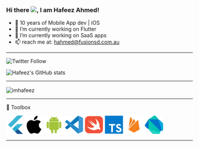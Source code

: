 ### Hi there <img src="https://raw.githubusercontent.com/MartinHeinz/MartinHeinz/master/wave.gif" width="30px">, I am Hafeez Ahmed!


- 📱 10 years of Mobile App dev | iOS 
- 🔭 I’m currently working on Flutter
- 🌱 I’m currently working on SaaS apps
- 📫 reach me at: hahmed@fusionsd.com.au


<!-- <img alt="Twitter Follow" src="https://img.shields.io/twitter/follow/imhafeezkpk?style=social"> -->
---
![Twitter Follow](https://img.shields.io/twitter/follow/imhafeezkpk?style=social)

![Hafeez's GitHub stats](https://github-readme-stats.vercel.app/api?username=imhafeez&show_icons=true)


---
<p><img align="center" src="https://github-readme-streak-stats.herokuapp.com/?user=imhafeez&" alt="imhafeez" /></p>

---
🧰 Toolbox

<img src="https://github.com/devicons/devicon/blob/9f4f5cdb393299a81125eb5127929ea7bfe42889/icons/flutter/flutter-original.svg" alt="Flutter Logo" width="50" height="50"/><img src="https://github.com/devicons/devicon/blob/9f4f5cdb393299a81125eb5127929ea7bfe42889/icons/apple/apple-original.svg" alt="Apple Logo" width="50" height="50"/> <img src="https://github.com/devicons/devicon/blob/9f4f5cdb393299a81125eb5127929ea7bfe42889/icons/android/android-original.svg" alt="Android Logo" width="50" height="50"/> <img src="https://github.com/devicons/devicon/blob/9f4f5cdb393299a81125eb5127929ea7bfe42889/icons/vscode/vscode-original.svg" alt="VSCode Logo" width="50" height="50"/>  <img src="https://github.com/devicons/devicon/blob/9f4f5cdb393299a81125eb5127929ea7bfe42889/icons/swift/swift-original.svg" alt="Swift Logo" width="50" height="50"/>  <img src="https://github.com/devicons/devicon/blob/9f4f5cdb393299a81125eb5127929ea7bfe42889/icons/typescript/typescript-original.svg" alt="TypeScript Logo" width="50" height="50"/> <img src="https://github.com/devicons/devicon/blob/9f4f5cdb393299a81125eb5127929ea7bfe42889/icons/firebase/firebase-plain.svg" alt="Firebase Logo" width="50" height="50"/> <img src="https://github.com/devicons/devicon/blob/9f4f5cdb393299a81125eb5127929ea7bfe42889/icons/dart/dart-original.svg" alt="Dart Logo" width="50" height="50"/>






---





